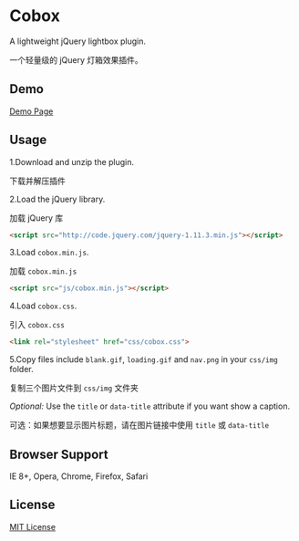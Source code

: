 Cobox
=======
A lightweight jQuery lightbox plugin.

一个轻量级的 jQuery 灯箱效果插件。

## Demo
[Demo Page](http://garwih.github.io/cobox/)

## Usage
1.Download and unzip the plugin.

下载并解压插件

2.Load the jQuery library.

加载 jQuery 库
```HTML
<script src="http://code.jquery.com/jquery-1.11.3.min.js"></script>
```

3.Load `cobox.min.js`.

加载 `cobox.min.js`
```HTML
<script src="js/cobox.min.js"></script>
```

4.Load `cobox.css`.

引入 `cobox.css`
```HTML
<link rel="stylesheet" href="css/cobox.css">
```

5.Copy files include `blank.gif`, `loading.gif` and `nav.png` in your `css/img` folder.

复制三个图片文件到 `css/img` 文件夹

*Optional:* Use the `title` or `data-title` attribute if you want show a caption.

可选：如果想要显示图片标题，请在图片链接中使用 `title` 或 `data-title`

## Browser Support

IE 8+, Opera, Chrome, Firefox, Safari

## License
[MIT License](http://opensource.org/licenses/MIT)
